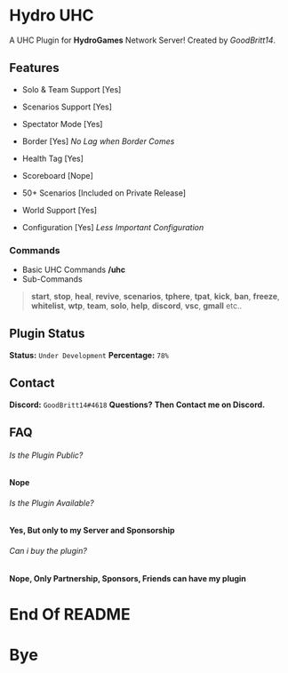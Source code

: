 # Hydro UHC
A UHC Plugin for __HydroGames__ Network Server!
Created by *GoodBritt14*.

## Features
- Solo & Team Support [Yes]
- Scenarios Support [Yes]
- Spectator Mode [Yes]
- Border [Yes]
*No Lag when Border Comes*

- Health Tag [Yes]
- Scoreboard [Nope]
- 50+ Scenarios [Included on Private Release]
- World Support [Yes]
- Configuration [Yes]
*Less Important Configuration*

### Commands
- Basic UHC Commands
**/uhc <sub> <value>**
- Sub-Commands
> **start**, **stop**, **heal**, **revive**,
> **scenarios**, **tphere**, **tpat**, **kick**,
> **ban**, **freeze**, **whitelist**, **wtp**,
> **team**, **solo**, **help**, **discord**,
> **vsc**, **gmall** etc..

## Plugin Status
**Status:** ``Under Development``
**Percentage:** ``78%``

## Contact
**Discord:** ``GoodBritt14#4618``
**Questions?**
**Then Contact me on Discord.**

## FAQ

###### Is the Plugin Public?
**Nope**

###### Is the Plugin Available?
**Yes, But only to my Server and Sponsorship**

###### Can i buy the plugin?
**Nope, Only Partnership, Sponsors, Friends can have my plugin**


# End Of README
# Bye
